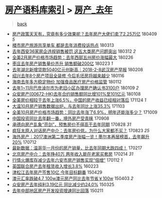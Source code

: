 [房产语料库索引](../../README.md)  > [房产_去年](房产_去年.md)
====
> [back](../README.md)

- [房产政策天天有，究竟有多少效果呢？去年房产大佬们卖了2.25万亿](http://jkwz.applinzi.com/ittc/7089924412994487307.html#%E6%88%BF%E4%BA%A7%E6%94%BF%E7%AD%96%E5%A4%A9%E5%A4%A9%E6%9C%89%EF%BC%8C%E7%A9%B6%E7%AB%9F%E6%9C%89%E5%A4%9A%E5%B0%91%E6%95%88%E6%9E%9C%E5%91%A2%EF%BC%9F%E5%8E%BB%E5%B9%B4%E6%88%BF%E4%BA%A7%E5%A4%A7%E4%BD%AC%E4%BB%AC%E5%8D%96%E4%BA%862.25%E4%B8%87%E4%BA%BF) 180409 *5* 
- [楼市房产旅游共享单车 都是去年消费投诉热点](http://jkwz.applinzi.com/ittc/7079742776516543504.html#%E6%A5%BC%E5%B8%82%E6%88%BF%E4%BA%A7%E6%97%85%E6%B8%B8%E5%85%B1%E4%BA%AB%E5%8D%95%E8%BD%A6+%E9%83%BD%E6%98%AF%E5%8E%BB%E5%B9%B4%E6%B6%88%E8%B4%B9%E6%8A%95%E8%AF%89%E7%83%AD%E7%82%B9) 180313  
- [去年西安36家房企违规销售被罚 这五大类房产问题突出](http://jkwz.applinzi.com/ittc/7079484613162697738.html#%E5%8E%BB%E5%B9%B4%E8%A5%BF%E5%AE%8936%E5%AE%B6%E6%88%BF%E4%BC%81%E8%BF%9D%E8%A7%84%E9%94%80%E5%94%AE%E8%A2%AB%E7%BD%9A+%E8%BF%99%E4%BA%94%E5%A4%A7%E7%B1%BB%E6%88%BF%E4%BA%A7%E9%97%AE%E9%A2%98%E7%AA%81%E5%87%BA) 180312 *2* 
- [全美2月房产价格市场趋势：去年西部五州房价涨幅最大](http://jkwz.applinzi.com/ittc/7074445128951661578.html#%E5%85%A8%E7%BE%8E2%E6%9C%88%E6%88%BF%E4%BA%A7%E4%BB%B7%E6%A0%BC%E5%B8%82%E5%9C%BA%E8%B6%8B%E5%8A%BF%EF%BC%9A%E5%8E%BB%E5%B9%B4%E8%A5%BF%E9%83%A8%E4%BA%94%E5%B7%9E%E6%88%BF%E4%BB%B7%E6%B6%A8%E5%B9%85%E6%9C%80%E5%A4%A7) 180226  
- [枣庄去年房产销售量价齐升 销售额破200亿](http://jkwz.applinzi.com/ittc/7073234201220744203.html#%E6%9E%A3%E5%BA%84%E5%8E%BB%E5%B9%B4%E6%88%BF%E4%BA%A7%E9%94%80%E5%94%AE%E9%87%8F%E4%BB%B7%E9%BD%90%E5%8D%87+%E9%94%80%E5%94%AE%E9%A2%9D%E7%A0%B4200%E4%BA%BF) 180223 *1* 
- [去年湖北新增贷款5040亿元创新高｜2018-2-8武汉房产早报](http://jkwz.applinzi.com/ittc/7067622585859064842.html#%E5%8E%BB%E5%B9%B4%E6%B9%96%E5%8C%97%E6%96%B0%E5%A2%9E%E8%B4%B7%E6%AC%BE5040%E4%BA%BF%E5%85%83%E5%88%9B%E6%96%B0%E9%AB%98%EF%BD%9C2018-2-8%E6%AD%A6%E6%B1%89%E6%88%BF%E4%BA%A7%E6%97%A9%E6%8A%A5) 180208  
- [绍兴去年8个房产项目全装修 今后毛坯房将越来越少](http://jkwz.applinzi.com/ittc/7059184040748254219.html#%E7%BB%8D%E5%85%B4%E5%8E%BB%E5%B9%B48%E4%B8%AA%E6%88%BF%E4%BA%A7%E9%A1%B9%E7%9B%AE%E5%85%A8%E8%A3%85%E4%BF%AE+%E4%BB%8A%E5%90%8E%E6%AF%9B%E5%9D%AF%E6%88%BF%E5%B0%86%E8%B6%8A%E6%9D%A5%E8%B6%8A%E5%B0%91) 180116  
- [海南去年多方稳定物价 加强食品医疗房产价格监管](http://jkwz.applinzi.com/ittc/7057828157896262673.html#%E6%B5%B7%E5%8D%97%E5%8E%BB%E5%B9%B4%E5%A4%9A%E6%96%B9%E7%A8%B3%E5%AE%9A%E7%89%A9%E4%BB%B7+%E5%8A%A0%E5%BC%BA%E9%A3%9F%E5%93%81%E5%8C%BB%E7%96%97%E6%88%BF%E4%BA%A7%E4%BB%B7%E6%A0%BC%E7%9B%91%E7%AE%A1) 180112  
- [去年1~11月巴彦淖尔市为老旧小区办理房产确认书3100户](http://jkwz.applinzi.com/ittc/7056519183636890631.html#%E5%8E%BB%E5%B9%B41%7E11%E6%9C%88%E5%B7%B4%E5%BD%A6%E6%B7%96%E5%B0%94%E5%B8%82%E4%B8%BA%E8%80%81%E6%97%A7%E5%B0%8F%E5%8C%BA%E5%8A%9E%E7%90%86%E6%88%BF%E4%BA%A7%E7%A1%AE%E8%AE%A4%E4%B9%A63100%E6%88%B7) 180109 *2* 
- [众安房产(00672-HK)去年合约销售额同比增101%至101亿元](http://jkwz.applinzi.com/ittc/7056299771227014154.html#%E4%BC%97%E5%AE%89%E6%88%BF%E4%BA%A7%2800672-HK%29%E5%8E%BB%E5%B9%B4%E5%90%88%E7%BA%A6%E9%94%80%E5%94%AE%E9%A2%9D%E5%90%8C%E6%AF%94%E5%A2%9E101%25%E8%87%B3101%E4%BA%BF%E5%85%83) 180108  
- [全美房价相较于去年上涨6.5%，中国的房产收益已经相对落后](http://jkwz.applinzi.com/ittc/7039583111036273681.html#%E5%85%A8%E7%BE%8E%E6%88%BF%E4%BB%B7%E7%9B%B8%E8%BE%83%E4%BA%8E%E5%8E%BB%E5%B9%B4%E4%B8%8A%E6%B6%A86.5%25%EF%BC%8C%E4%B8%AD%E5%9B%BD%E7%9A%84%E6%88%BF%E4%BA%A7%E6%94%B6%E7%9B%8A%E5%B7%B2%E7%BB%8F%E7%9B%B8%E5%AF%B9%E8%90%BD%E5%90%8E) 171124 *1* 
- [大温10月房产销售数据出炉，与去年同比上涨35.3%](http://jkwz.applinzi.com/ittc/7031628160205063185.html#%E5%A4%A7%E6%B8%A910%E6%9C%88%E6%88%BF%E4%BA%A7%E9%94%80%E5%94%AE%E6%95%B0%E6%8D%AE%E5%87%BA%E7%82%89%EF%BC%8C%E4%B8%8E%E5%8E%BB%E5%B9%B4%E5%90%8C%E6%AF%94%E4%B8%8A%E6%B6%A835.3%25) 171103  
- [全美10月房产价格市场趋势：同比去年涨了6.9%，明年还能涨多少？](http://jkwz.applinzi.com/ittc/7022384582769509392.html#%E5%85%A8%E7%BE%8E10%E6%9C%88%E6%88%BF%E4%BA%A7%E4%BB%B7%E6%A0%BC%E5%B8%82%E5%9C%BA%E8%B6%8B%E5%8A%BF%EF%BC%9A%E5%90%8C%E6%AF%94%E5%8E%BB%E5%B9%B4%E6%B6%A8%E4%BA%866.9%25%EF%BC%8C%E6%98%8E%E5%B9%B4%E8%BF%98%E8%83%BD%E6%B6%A8%E5%A4%9A%E5%B0%91%EF%BC%9F) 171009  
- [中国投资同比去年翻一番，境外房产受青睐](http://jkwz.applinzi.com/ittc/7010762435299116048.html#%E4%B8%AD%E5%9B%BD%E6%8A%95%E8%B5%84%E5%90%8C%E6%AF%94%E5%8E%BB%E5%B9%B4%E7%BF%BB%E4%B8%80%E7%95%AA%EF%BC%8C%E5%A2%83%E5%A4%96%E6%88%BF%E4%BA%A7%E5%8F%97%E9%9D%92%E7%9D%90) 170908  
- [承德向房产乱象“亮剑”，预售房价不得高于去年同期](http://jkwz.applinzi.com/ittc/7006875720046085137.html#%E6%89%BF%E5%BE%B7%E5%90%91%E6%88%BF%E4%BA%A7%E4%B9%B1%E8%B1%A1%E2%80%9C%E4%BA%AE%E5%89%91%E2%80%9D%EF%BC%8C%E9%A2%84%E5%94%AE%E6%88%BF%E4%BB%B7%E4%B8%8D%E5%BE%97%E9%AB%98%E4%BA%8E%E5%8E%BB%E5%B9%B4%E5%90%8C%E6%9C%9F) 170828 *31* 
- [疯狂太原人对话房产中介：去年房价低，为什么大家都不买？](http://jkwz.applinzi.com/ittc/7005057820792456208.html#%E7%96%AF%E7%8B%82%E5%A4%AA%E5%8E%9F%E4%BA%BA%E5%AF%B9%E8%AF%9D%E6%88%BF%E4%BA%A7%E4%B8%AD%E4%BB%8B%EF%BC%9A%E5%8E%BB%E5%B9%B4%E6%88%BF%E4%BB%B7%E4%BD%8E%EF%BC%8C%E4%B8%BA%E4%BB%80%E4%B9%88%E5%A4%A7%E5%AE%B6%E9%83%BD%E4%B8%8D%E4%B9%B0%EF%BC%9F) 170823 *25* 
- [海外房产｜2017澳洲第二季度房产涨幅一览！墨尔本再居榜首，去年飙升20%](http://jkwz.applinzi.com/ittc/6989336721198941201.html#%E6%B5%B7%E5%A4%96%E6%88%BF%E4%BA%A7%EF%BD%9C2017%E6%BE%B3%E6%B4%B2%E7%AC%AC%E4%BA%8C%E5%AD%A3%E5%BA%A6%E6%88%BF%E4%BA%A7%E6%B6%A8%E5%B9%85%E4%B8%80%E8%A7%88%EF%BC%81%E5%A2%A8%E5%B0%94%E6%9C%AC%E5%86%8D%E5%B1%85%E6%A6%9C%E9%A6%96%EF%BC%8C%E5%8E%BB%E5%B9%B4%E9%A3%99%E5%8D%8720%25) 170712  
- [最新数据：温哥华一月份的房产销量，比去年同期大跌四成！](http://jkwz.applinzi.com/ittc/6935545226642064389.html#%E6%9C%80%E6%96%B0%E6%95%B0%E6%8D%AE%EF%BC%9A%E6%B8%A9%E5%93%A5%E5%8D%8E%E4%B8%80%E6%9C%88%E4%BB%BD%E7%9A%84%E6%88%BF%E4%BA%A7%E9%94%80%E9%87%8F%EF%BC%8C%E6%AF%94%E5%8E%BB%E5%B9%B4%E5%90%8C%E6%9C%9F%E5%A4%A7%E8%B7%8C%E5%9B%9B%E6%88%90%EF%BC%81) 170217  
- [北京房产中介：去年挣40万 两年收入能在老家买套房](http://jkwz.applinzi.com/ittc/6934421762573075461.html#%E5%8C%97%E4%BA%AC%E6%88%BF%E4%BA%A7%E4%B8%AD%E4%BB%8B%EF%BC%9A%E5%8E%BB%E5%B9%B4%E6%8C%A340%E4%B8%87+%E4%B8%A4%E5%B9%B4%E6%94%B6%E5%85%A5%E8%83%BD%E5%9C%A8%E8%80%81%E5%AE%B6%E4%B9%B0%E5%A5%97%E6%88%BF) 170214 *31* 
- [行情火爆库存减少去年六安市房产销售实现“倍增”](http://jkwz.applinzi.com/ittc/6922255248302539781.html#%E8%A1%8C%E6%83%85%E7%81%AB%E7%88%86%E5%BA%93%E5%AD%98%E5%87%8F%E5%B0%91%E5%8E%BB%E5%B9%B4%E5%85%AD%E5%AE%89%E5%B8%82%E6%88%BF%E4%BA%A7%E9%94%80%E5%94%AE%E5%AE%9E%E7%8E%B0%E2%80%9C%E5%80%8D%E5%A2%9E%E2%80%9D) 170112 *1* 
- [英国联合房产去年租赁收入增长3.8%](http://jkwz.applinzi.com/ittc/6802147801962120196.html#%E8%8B%B1%E5%9B%BD%E8%81%94%E5%90%88%E6%88%BF%E4%BA%A7%E5%8E%BB%E5%B9%B4%E7%A7%9F%E8%B5%81%E6%94%B6%E5%85%A5%E5%A2%9E%E9%95%BF3.8%25) 160223  
- [津松江去年房产签售10亿 今年目标翻番](http://jkwz.applinzi.com/ittc/547650611409320841.html#%E6%B4%A5%E6%9D%BE%E6%B1%9F%E5%8E%BB%E5%B9%B4%E6%88%BF%E4%BA%A7%E7%AD%BE%E5%94%AE10%E4%BA%BF+%E4%BB%8A%E5%B9%B4%E7%9B%AE%E6%A0%87%E7%BF%BB%E7%95%AA) 150429  
- [澳元汇率跌破4.7 100w澳元房产同比去年节省￥100w](http://jkwz.applinzi.com/ittc/547650611397530209.html#%E6%BE%B3%E5%85%83%E6%B1%87%E7%8E%87%E8%B7%8C%E7%A0%B44.7+100w%E6%BE%B3%E5%85%83%E6%88%BF%E4%BA%A7%E5%90%8C%E6%AF%94%E5%8E%BB%E5%B9%B4%E8%8A%82%E7%9C%81%EF%BF%A5100w) 150403 *2* 
- [众安房产去年纯利3.19亿元 同比减少约24.0%](http://jkwz.applinzi.com/ittc/547650611399208972.html#%E4%BC%97%E5%AE%89%E6%88%BF%E4%BA%A7%E5%8E%BB%E5%B9%B4%E7%BA%AF%E5%88%A93.19%E4%BA%BF%E5%85%83+%E5%90%8C%E6%AF%94%E5%87%8F%E5%B0%91%E7%BA%A624.0%25) 150325  
- [去年中部地区房产开发投资增速同比回落](http://jkwz.applinzi.com/ittc/547650611389822837.html#%E5%8E%BB%E5%B9%B4%E4%B8%AD%E9%83%A8%E5%9C%B0%E5%8C%BA%E6%88%BF%E4%BA%A7%E5%BC%80%E5%8F%91%E6%8A%95%E8%B5%84%E5%A2%9E%E9%80%9F%E5%90%8C%E6%AF%94%E5%9B%9E%E8%90%BD) 150211  
